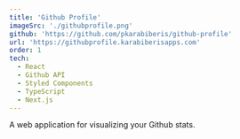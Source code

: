 ```yaml
---
title: 'Github Profile'
imageSrc: './githubprofile.png'
github: 'https://github.com/pkarabiberis/github-profile'
url: 'https://githubprofile.karabiberisapps.com'
order: 1
tech:
  - React
  - Github API
  - Styled Components
  - TypeScript
  - Next.js
---
```


A web application for visualizing your Github stats.
